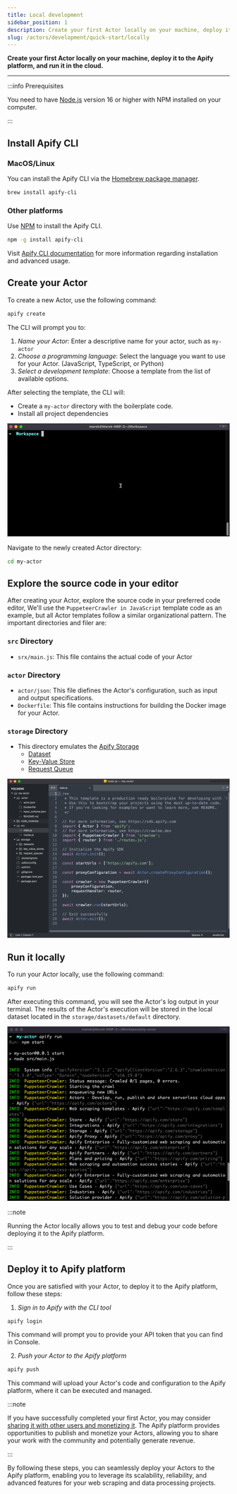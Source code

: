 ```yaml
---
title: Local development
sidebar_position: 1
description: Create your first Actor locally on your machine, deploy it to the Apify platform, and run it in the cloud.
slug: /actors/development/quick-start/locally
---
```


**Create your first Actor locally on your machine, deploy it to the Apify platform, and run it in the cloud.**

---

:::info Prerequisites

You need to have [Node.js](https://nodejs.org/en/) version 16 or higher with NPM installed on your computer.

:::

## Install Apify CLI

### MacOS/Linux

You can install the Apify CLI via the [Homebrew package manager](https://brew.sh/).

```bash
brew install apify-cli
```

### Other platforms

Use [NPM](https://www.npmjs.com/) to install the Apify CLI.

```bash
npm -g install apify-cli
```

Visit [Apify CLI documentation](https://docs.apify.com/cli/) for more information regarding installation and advanced usage.

## Create your Actor

To create a new Actor, use the following command:

```bash
apify create
```

The CLI will prompt you to:

1. _Name your Actor_: Enter a descriptive name for your actor, such as `my-actor`
1. _Choose a programming language_: Select the language you want to use for your Actor. (JavaScript, TypeScript, or Python)
1. _Select a development template_: Choose a template from the list of available options.

After selecting the template, the CLI will:

- Create a `my-actor` directory with the boilerplate code.
- Install all project dependencies

![Creation](./images/actor-create.gif)

Navigate to the newly created Actor directory:

```bash
cd my-actor
```

## Explore the source code in your editor

After creating your Actor, explore the source code in your preferred code editor, We'll use the `PuppeteerCrawler in JavaScript` template code as an example, but all Actor templates follow a similar organizational pattern. The important directories and filer are:

### `src` Directory

- `srx/main.js`: This file contains the actual code of your Actor

### `actor` Directory

- `actor/json`: This file diefines the Actor's configuration, such as input and output specifications.
- `Dockerfile`: This file contains instructions for building the Docker image for your Actor.

### `storage` Directory

- This directory emulates the [Apify Storage](../../../storage/index.md)
  - [Dataset](../../../storage/dataset.md)
  - [Key-Value Store](../../../storage/key_value_store.md)
  - [Request Queue](../../../storage/request_queue.md)

![Actor source code](./images/actor-local-code.png)

## Run it locally

To run your Actor locally, use the following command:

```bash
apify run
```

After executing this command, you will see the Actor's log output in your terminal. The results of the Actor's execution will be stored in the local dataset located in the `storage/dastasets/default` directory.

![Actor source code](./images/actor-local-run.png)

:::note

Running the Actor locally allows you to test and debug your code before deploying it to the Apify platform.

:::

## Deploy it to Apify platform

Once you are satisfied with your Actor, to deploy it to the Apify platform, follow these steps:

1. _Sign in to Apify with the CLI tool_

```bash
apify login
```

This command will prompt you to provide your API token that you can find in Console.
<!-- markdownlint-disable-next-line -->
2. _Push your Actor to the Apify platform_

```bash
apify push
```

This command will upload your Actor's code and configuration to the Apify platform, where it can be executed and managed.

:::note

If you have successfully completed your first Actor, you may consider [sharing it with other users and monetizing it](../../publishing/index.mdx). The Apify platform provides opportunities to publish and monetize your Actors, allowing you to share your work with the community and potentially generate revenue.

:::

By following these steps, you can seamlessly deploy your Actors to the Apify platform, enabling you to leverage its scalability, reliability, and advanced features for your web scraping and data processing projects.
